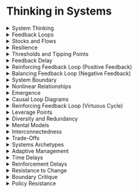 # Thinking in Systems
<details>

<summary>System Thinking</summary>

- A holistic approach to understanding the interconnections and dynamics within complex systems.

- System thinking enables us to see the bigger picture, anticipate consequences, and make more informed decisions.

- It's a valuable framework for addressing complex issues.

</details>

<details>

<summary>Feedback Loops</summary>

- Cycles of information and influence within a system that can be reinforcing (positive) or balancing (negative).

- Understanding feedback loops is essential for comprehending how systems evolve and change over time.

- They play a crucial role in system behavior.

</details>

<details>

<summary>Stocks and Flows</summary>

- Accumulations (stocks) and the rates at which they change (flows) within a system.

- Recognizing the relationship between stocks and flows helps in modeling and analyzing system dynamics.

- It's a fundamental concept for understanding system behavior.

</details>

<details>

<summary>Resilience</summary>

- A system's ability to withstand disturbances and maintain its functionality.

- Resilience thinking is vital for designing systems that can adapt and recover from shocks or stressors.

- It's crucial for sustainability and stability.

</details>

<details>

<summary>Thresholds and Tipping Points</summary>

- Critical levels at which a system's behavior shifts dramatically.

- Identifying thresholds and tipping points is essential for preventing catastrophic changes within systems.

- Understanding them helps in effective management.

</details>

<details>

<summary>Feedback Delay</summary>

- The time it takes for changes in a system to manifest as feedback.

- Appreciating feedback delays is crucial for understanding the time lags in system responses and making timely interventions.

- It affects decision-making in dynamic systems.

</details>

<details>

<summary>Reinforcing Feedback Loop (Positive Feedback)</summary>

- A loop where an initial change leads to further changes in the same direction.

- Recognizing positive feedback loops is essential for understanding system amplification and exponential growth.

- It's key in understanding vicious cycles.

</details>

<details>

<summary>Balancing Feedback Loop (Negative Feedback)</summary>

- A loop where an initial change triggers reactions that move the system in the opposite direction.

- Balancing feedback loops are critical for maintaining system stability and preventing extreme deviations.

- They are essential for self-regulation.

</details>

<details>

<summary>System Boundary</summary>

- Defining the limits of a system to determine what is included and excluded from analysis.

- Setting the system boundary is a crucial step in systems thinking and has a significant impact on problem-solving and decision-making.

- It helps focus attention on relevant elements.

</details>

<details>

<summary>Nonlinear Relationships</summary>

- System behaviors that do not change proportionally with input changes.

- Understanding nonlinear relationships is essential for grasping system behavior in situations where small inputs can lead to disproportionately large outputs.

- They challenge linear thinking.

</details>

<details>

<summary>Emergence</summary>

- The phenomenon where the system's behavior cannot be explained by examining its individual components.

- Appreciating emergence is fundamental for understanding the complexity of systems and their unpredictability.

- It's a central concept in system dynamics.

</details>

<details>

<summary>Causal Loop Diagrams</summary>

- Visual representations of feedback loops and causal relationships within a system.

- Causal loop diagrams help in communicating and analyzing complex systems, enabling deeper understanding and problem-solving.

- They're a valuable modeling tool.

</details>

<details>

<summary>Reinforcing Feedback Loop (Virtuous Cycle)</summary>

- A loop where an initial positive change leads to further positive changes.

- Recognizing virtuous cycles is essential for understanding how beneficial changes can lead to continuous improvements within systems.

- It's key in fostering positive developments.

</details>

<details>

<summary>Leverage Points</summary>

- Places within a system where small changes can have a significant impact on its behavior.

- Identifying leverage points is crucial for achieving desired outcomes and making efficient interventions in complex systems.

- They guide effective problem-solving.

</details>

<details>

<summary>Diversity and Redundancy</summary>

- Having multiple elements or pathways within a system for resilience and adaptability.

- Diversity and redundancy enhance a system's ability to withstand disturbances and recover from shocks.

- They are crucial for robustness.

</details>

<details>

<summary>Mental Models</summary>

- Individuals' beliefs and perceptions that influence their understanding of and interaction with systems.

- Recognizing the role of mental models is essential for addressing and solving complex problems through effective communication and collaboration.

- They shape our behavior within systems.

</details>

<details>

<summary>Interconnectedness</summary>

- The state of being connected or interrelated within a system.

- Understanding interconnectedness is fundamental for realizing how changes in one part of a system can affect other parts.

- It's key for considering unintended consequences.

</details>

<details>

<summary>Trade-Offs</summary>

- Balancing competing interests and objectives within a system.

- Recognizing trade-offs is essential for making informed decisions and optimizing the performance of complex systems.

- They involve choosing between conflicting priorities.

</details>

<details>

<summary>Systems Archetypes</summary>

- Common patterns of behavior and structure found in various systems.

- Identifying systems archetypes helps in recognizing recurring problems and potential solutions in different contexts.

- They are a valuable tool for system analysis.

</details>

<details>

<summary>Adaptive Management</summary>

- An approach that involves learning from experience and adjusting actions based on feedback within complex systems.

- Adaptive management is essential for addressing uncertainty and managing dynamic systems effectively.

- It fosters continuous improvement.

</details>

<details>

<summary>Time Delays</summary>

- Gaps between taking action and seeing the effects within a system.

- Understanding time delays is crucial for making timely and effective interventions in dynamic systems.

- They affect decision-making in system management.

</details>

<details>

<summary>Reinforcement Delays</summary>

- Delays in the manifestation of reinforcing feedback within a system.

- Recognizing reinforcement delays is essential for understanding how positive feedback can lead to delayed and amplified effects.

- They impact the stability and behavior of systems.

</details>

<details>

<summary>Resistance to Change</summary>

- The tendency of a system to maintain its current state in the face of external influences.

- Recognizing resistance to change is crucial for planning effective strategies to implement system improvements and innovations.

- It's a common challenge in system dynamics.

</details>

<details>

<summary>Boundary Critique</summary>

- Evaluating the appropriateness and validity of the chosen system boundary for analysis.

- Boundary critique is essential for ensuring the accuracy and relevance of system models and assessments.

- It's a key step in the systems thinking process.

</details>

<details>

<summary>Policy Resistance</summary>

- The phenomenon where efforts to change a system may be met with counterproductive responses.

- Understanding policy resistance is crucial for anticipating and mitigating unintended consequences in system interventions and policies.

- It's a challenge in system management.

</details>

